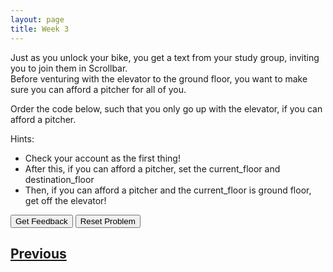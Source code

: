 ```yaml
---
layout: page
title: Week 3
---
```


Just as you unlock your bike, you get a text from your study group, inviting you to join them in Scrollbar. <br>
Before venturing with the elevator to the ground floor, you want to make sure you can afford a pitcher for all of you. <br>

Order the code below, such that you only go up with the elevator, if you can afford a pitcher. <br>

Hints:
- Check your account as the first thing!<br>
- After this, if you can afford a pitcher, set the current_floor and destination_floor<br>
- Then, if you can afford a pitcher and the current_floor is ground floor, get off the elevator!

<div id="sortableTrash" class="sortable-code"></div> 
<div id="sortable" class="sortable-code"></div> 
<div style="clear:both;"></div> 
<p> 
    <input id="feedbackLink" value="Get Feedback" type="button" /> 
    <input id="newInstanceLink" value="Reset Problem" type="button" /> 
</p> 
<script type="text/javascript"> 
(function(){
  var initial = "account = 100\n" +
    "if account &lt; 100:\n" +
    " can_afford_pitcher = False\n" +
    "elif account &ge; 100:\n" +
    " can_afford_pitcher = True\n" +
    "if can_afford_pitcher:\n" +
    " current_floor = -1\n" +    " destination_floor = current_floor + 1\n" +
    " current_floor = destination_floor\n" +
    "if current_floor == 0 and can_afford_pitcher == True:\n" +
    "	print(&quot;Cheers! And welcome to the ground floor!&quot;)";
  var parsonsPuzzle = new ParsonsWidget({
    "sortableId": "sortable",
    "max_wrong_lines": 10,
    "grader": ParsonsWidget._graders.LineBasedGrader,
    "exec_limit": 2500,
    "can_indent": true,
    "x_indent": 50,
    "lang": "en",
    "show_feedback": true,
    "trashId": "sortableTrash"
  });
  parsonsPuzzle.init(initial);
  parsonsPuzzle.shuffleLines();
  $("#newInstanceLink").click(function(event){ 
      event.preventDefault(); 
      parsonsPuzzle.shuffleLines(); 
  }); 
  $("#feedbackLink").click(function(event){ 
      event.preventDefault(); 
      parsonsPuzzle.getFeedback(); 
  }); 
})(); 
</script>

## [Previous](./week3_lec3.html)

